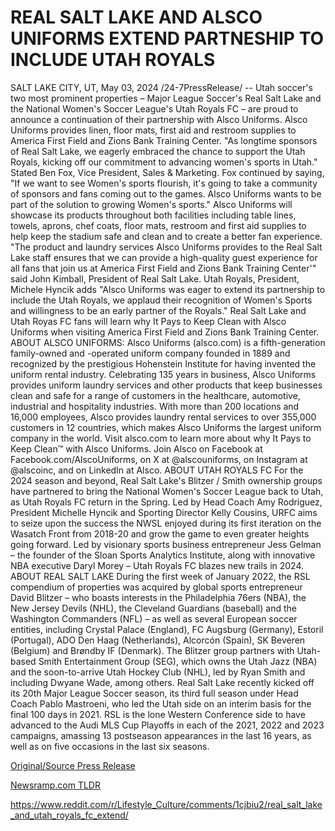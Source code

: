 # REAL SALT LAKE AND ALSCO UNIFORMS EXTEND PARTNESHIP TO INCLUDE UTAH ROYALS

SALT LAKE CITY, UT, May 03, 2024 /24-7PressRelease/ -- Utah soccer's two most prominent properties – Major League Soccer's Real Salt Lake and the National Women's Soccer League's Utah Royals FC – are proud to announce a continuation of their partnership with Alsco Uniforms. Alsco Uniforms provides linen, floor mats, first aid and restroom supplies to America First Field and Zions Bank Training Center.  "As longtime sponsors of Real Salt Lake, we eagerly embraced the chance to support the Utah Royals, kicking off our commitment to advancing women's sports in Utah." Stated Ben Fox, Vice President, Sales & Marketing.   Fox continued by saying, "If we want to see Women's sports flourish, it's going to take a community of sponsors and fans coming out to the games. Alsco Uniforms wants to be part of the solution to growing Women's sports."   Alsco Uniforms will showcase its products throughout both facilities including table lines, towels, aprons, chef coats, floor mats, restroom and first aid supplies to help keep the stadium safe and clean and to create a better fan experience.  "The product and laundry services Alsco Uniforms provides to the Real Salt Lake staff ensures that we can provide a high-quality guest experience for all fans that join us at America First Field and Zions Bank Training Center'" said John Kimball, President of Real Salt Lake.   Utah Royals, President, Michele Hyncik adds "Alsco Uniforms was eager to extend its partnership to include the Utah Royals, we applaud their recognition of Women's Sports and willingness to be an early partner of the Royals."   Real Salt Lake and Utah Royas FC fans will learn why It Pays to Keep Clean with Alsco Uniforms when visiting America First Field and Zions Bank Training Center.  ABOUT ALSCO UNIFORMS:  Alsco Uniforms (alsco.com) is a fifth-generation family-owned and -operated uniform company founded in 1889 and recognized by the prestigious Hohenstein Institute for having invented the uniform rental industry. Celebrating 135 years in business, Alsco Uniforms provides uniform laundry services and other products that keep businesses clean and safe for a range of customers in the healthcare, automotive, industrial and hospitality industries. With more than 200 locations and 16,000 employees, Alsco provides laundry rental services to over 355,000 customers in 12 countries, which makes Alsco Uniforms the largest uniform company in the world. Visit alsco.com to learn more about why It Pays to Keep Clean™ with Alsco Uniforms. Join Alsco on Facebook at Facebook.com/AlscoUniforms, on X at @alscouniforms, on Instagram at @alscoinc, and on LinkedIn at Alsco.  ABOUT UTAH ROYALS FC For the 2024 season and beyond, Real Salt Lake's Blitzer / Smith ownership groups have partnered to bring the National Women's Soccer League back to Utah, as Utah Royals FC return in the Spring. Led by Head Coach Amy Rodriguez, President Michelle Hyncik and Sporting Director Kelly Cousins, URFC aims to seize upon the success the NWSL enjoyed during its first iteration on the Wasatch Front from 2018-20 and grow the game to even greater heights going forward. Led by visionary sports business entrepreneur Jess Gelman – the founder of the Sloan Sports Analytics Institute, along with innovative NBA executive Daryl Morey – Utah Royals FC blazes new trails in 2024.   ABOUT REAL SALT LAKE During the first week of January 2022, the RSL compendium of properties was acquired by global sports entrepreneur David Blitzer – who boasts interests in the Philadelphia 76ers (NBA), the New Jersey Devils (NHL), the Cleveland Guardians (baseball) and the Washington Commanders (NFL) – as well as several European soccer entities, including Crystal Palace (England), FC Augsburg (Germany), Estoril (Portugal), ADO Den Haag (Netherlands), Alcorcón (Spain), SK Beveren (Belgium) and Brøndby IF (Denmark). The Blitzer group partners with Utah-based Smith Entertainment Group (SEG), which owns the Utah Jazz (NBA) and the soon-to-arrive Utah Hockey Club (NHL), led by Ryan Smith and including Dwyane Wade, among others.  Real Salt Lake recently kicked off its 20th Major League Soccer season, its third full season under Head Coach Pablo Mastroeni, who led the Utah side on an interim basis for the final 100 days in 2021. RSL is the lone Western Conference side to have advanced to the Audi MLS Cup Playoffs in each of the 2021, 2022 and 2023 campaigns, amassing 13 postseason appearances in the last 16 years, as well as on five occasions in the last six seasons. 

[Original/Source Press Release](https://www.24-7pressrelease.com/press-release/510633/real-salt-lake-and-alsco-uniforms-extend-partneship-to-include-utah-royals)
                    

[Newsramp.com TLDR](None) 

https://www.reddit.com/r/Lifestyle_Culture/comments/1cjbiu2/real_salt_lake_and_utah_royals_fc_extend/